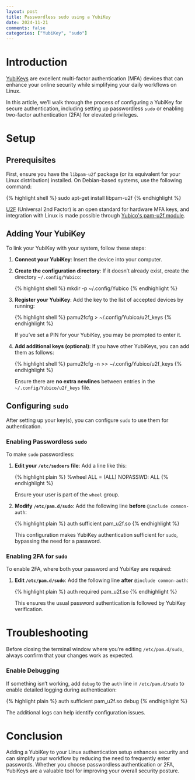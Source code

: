 ```yaml
---
layout: post
title: Passwordless sudo using a YubiKey
date: 2024-11-21
comments: false
categories: ["YubiKey", "sudo"]
---
```


# Introduction

[YubiKeys](https://www.yubico.com/) are excellent multi-factor authentication (MFA) devices that can enhance your online security while simplifying your daily workflows on Linux. 

In this article, we’ll walk through the process of configuring a YubiKey for secure authentication, including setting up passwordless `sudo` or enabling two-factor authentication (2FA) for elevated privileges.

# Setup

## Prerequisites

First, ensure you have the `libpam-u2f` package (or its equivalent for your Linux distribution) installed. On Debian-based systems, use the following command:

{% highlight shell %}
sudo apt-get install libpam-u2f
{% endhighlight %}

[U2F](https://wiki.debian.org/Security/U2F) (Universal 2nd Factor) is an open standard for hardware MFA keys, and integration with Linux is made possible through [Yubico's pam-u2f module](https://github.com/Yubico/pam-u2f).

## Adding Your YubiKey

To link your YubiKey with your system, follow these steps:

1. **Connect your YubiKey**: Insert the device into your computer.

2. **Create the configuration directory**: If it doesn’t already exist, create the directory `~/.config/Yubico`:

   {% highlight shell %}
   mkdir -p ~/.config/Yubico
   {% endhighlight %}

3. **Register your YubiKey**: Add the key to the list of accepted devices by running:

   {% highlight shell %}
   pamu2fcfg > ~/.config/Yubico/u2f_keys
   {% endhighlight %}

   If you’ve set a PIN for your YubiKey, you may be prompted to enter it.

4. **Add additional keys (optional)**: If you have other YubiKeys, you can add them as follows:

   {% highlight shell %}
   pamu2fcfg -n >> ~/.config/Yubico/u2f_keys
   {% endhighlight %}

   Ensure there are **no extra newlines** between entries in the `~/.config/Yubico/u2f_keys` file.

## Configuring `sudo`

After setting up your key(s), you can configure `sudo` to use them for authentication.

### Enabling Passwordless `sudo`

To make `sudo` passwordless:

1. **Edit your `/etc/sudoers` file**: Add a line like this:

   {% highlight plain %}
   %wheel      ALL = (ALL) NOPASSWD: ALL
   {% endhighlight %}

   Ensure your user is part of the `wheel` group.

2. **Modify `/etc/pam.d/sudo`**: Add the following line **before** `@include common-auth`:

   {% highlight plain %}
   auth        sufficient      pam_u2f.so
   {% endhighlight %}

   This configuration makes YubiKey authentication sufficient for `sudo`, bypassing the need for a password.

### Enabling 2FA for `sudo`

To enable 2FA, where both your password and YubiKey are required:

1. **Edit `/etc/pam.d/sudo`**: Add the following line **after** `@include common-auth`:

   {% highlight plain %}
   auth        required        pam_u2f.so
   {% endhighlight %}

   This ensures the usual password authentication is followed by YubiKey verification.

# Troubleshooting

Before closing the terminal window where you’re editing `/etc/pam.d/sudo`, always confirm that your changes work as expected. 

### Enable Debugging

If something isn’t working, add `debug` to the `auth` line in `/etc/pam.d/sudo` to enable detailed logging during authentication:

{% highlight plain %}
auth        sufficient      pam_u2f.so debug
{% endhighlight %}

The additional logs can help identify configuration issues.

# Conclusion

Adding a YubiKey to your Linux authentication setup enhances security and can simplify your workflow by reducing the need to frequently enter passwords. Whether you choose passwordless authentication or 2FA, YubiKeys are a valuable tool for improving your overall security posture.
